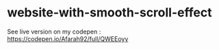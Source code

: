 # website-with-smooth-scroll-effect

See live version on my codepen : https://codepen.io/Afarah92/full/QWEEoyy
